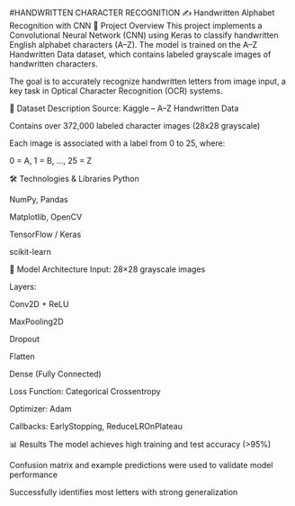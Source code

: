 #HANDWRITTEN CHARACTER RECOGNITION
✍️ Handwritten Alphabet Recognition with CNN
🧾 Project Overview
This project implements a Convolutional Neural Network (CNN) using Keras to classify handwritten English alphabet characters (A–Z). The model is trained on the A–Z Handwritten Data dataset, which contains labeled grayscale images of handwritten characters.

The goal is to accurately recognize handwritten letters from image input, a key task in Optical Character Recognition (OCR) systems.

📁 Dataset Description
Source: Kaggle – A–Z Handwritten Data

Contains over 372,000 labeled character images (28x28 grayscale)

Each image is associated with a label from 0 to 25, where:

0 = A, 1 = B, ..., 25 = Z

🛠️ Technologies & Libraries
Python

NumPy, Pandas

Matplotlib, OpenCV

TensorFlow / Keras

scikit-learn

🧠 Model Architecture
Input: 28×28 grayscale images

Layers:

Conv2D + ReLU

MaxPooling2D

Dropout

Flatten

Dense (Fully Connected)

Loss Function: Categorical Crossentropy

Optimizer: Adam

Callbacks: EarlyStopping, ReduceLROnPlateau

📊 Results
The model achieves high training and test accuracy (>95%)

Confusion matrix and example predictions were used to validate model performance

Successfully identifies most letters with strong generalization
